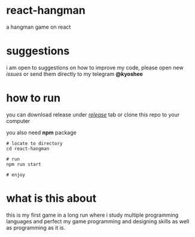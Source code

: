 # react-hangman
 a hangman game on react
 
# suggestions
 i am open to suggestions on how to improve my code, please open new *issues* or send them directly to my telegram **@kyoshee** 
 
# how to run
you can download release under [*release*](https://github.com/kyosheek/react-hangman/releases/tag/v1.0.0) tab or clone this repo to your computer

you also need **npm** package

```
# locate to directory
cd react-hangman

# run
npm run start

# enjoy
```
 
# what is this about
 this is my first game in a long run where i study multiple programming languages and perfect my game programming and designing skills as well as programming as it is.
